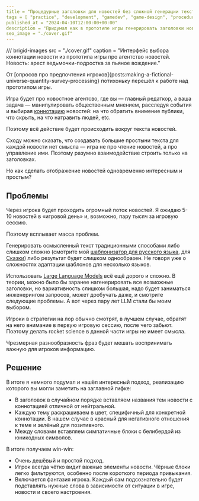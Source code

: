 ```yaml
---
title = "Процедурные заголовки для новостей без сложной генерации текста"
tags = [ "practice", "development", "gamedev", "game-design", "procedural-content-generation", "world-builders"]
published_at = "2024-04-10T12:00:00+00:00"
description = "Придумал как в прототипе игры генерировать заголовки новостей без сложной генерации текста."
seo_image = "./cover.gif"
---
```


/// brigid-images
src = "./cover.gif"
caption = "Интерфейс выбора коннотации новости из прототипа игры про агентство новостей. Новость: арест ведьмочки-подростка за пьяное вождение."

От [опросов про предпочтения игроков]{posts:making-a-fictional-universe-quantity-survey-processing} потихоньку перешёл к работе над прототипом игры.

Игра будет про новостное агентсво, где вы — главный редаткор, а ваша задача — манипулировать общественным мнением, расследуя события и выбирая [коннотацию](https://ru.wikipedia.org/wiki/Коннотация) новостей: на что обратить внимение публики, что скрыть, на что натравить людей, etc.

Поэтому всё действие будет происходить вокруг текста новостей.

Сходу можно сказать, что создавать большие простыни текста для каждой новости нет смысла — игра не про чтение новостей, а про управление ими. Поэтому разумно взаимодействие строить только на заголовках.

Но как сделать отображение новостей одновременно интересным и простым?

<!-- more -->

## Проблемы

Через игрока будет проходить огромный поток новостей. Я ожидаю 5-10 новостей в «игровой день» и, возможно, пару тысяч за игровую сессию.

Поэтому всплывает масса проблем.

Генерировать осмысленный текст традиционными способами либо слишком сложно (смотрите мой [шаблонизатор для русского языка](https://github.com/the-tale/utg), для [Сказки](https://the-tale.org/)) либо результат будет слишком однообразен. Не говоря уже о сложностях адаптации шаблонов для несколько языков.

Использовать [Large Language Models](https://en.wikipedia.org/wiki/Large_language_model) всё ещё дорого и сложно. В теории, можно было бы заранее нагенерировать все возможные заголовки, но вариативность слишком большая, надо будет заниматься инженерингом запросов, может дообучать даже, и смотрите следующие проблемы. А вот через пару лет LLM стали бы моим выбором.

Игроки в стратегии на лор обычно смотрят, в лучшем случае, обратят на него внимание в первую игровую сессию, после чего забьют. Поэтому делать rocket science в данной части игры не имеет смысла.

Чрезмерная разнообразность фраз будет мешать воспринимать важную для игроков информацию.

## Решение

В итоге я немного подумал и нашёл интересный подход, реализацию которого вы могли заметить на заглавной гифке:

- В заголовок в случайном порядке вставляем названия тем новости с коннотацией отличной от нейтральной.
- Каждую тему раскрашиваем в цвет, специфичный для конкретной коннотации. В нашем случае в красный для негативного отношения к теме и зелёный для позитивного.
- Между словами вставляем симпатичные блоки с белибердой из юникодных символов.

В итоге получаем win-win:

- Очень дешёвый и простой подход.
- Игрок всегда чётко видит важные элементы новости. Чёрные блоки легко фильтруются, особенно после короткого периода привыкания.
- Включается фантазия игрока. Каждый сам подсознательно будет подставлять нужные слова в зависимости от ситуации в игре, новости и своего настроения.
